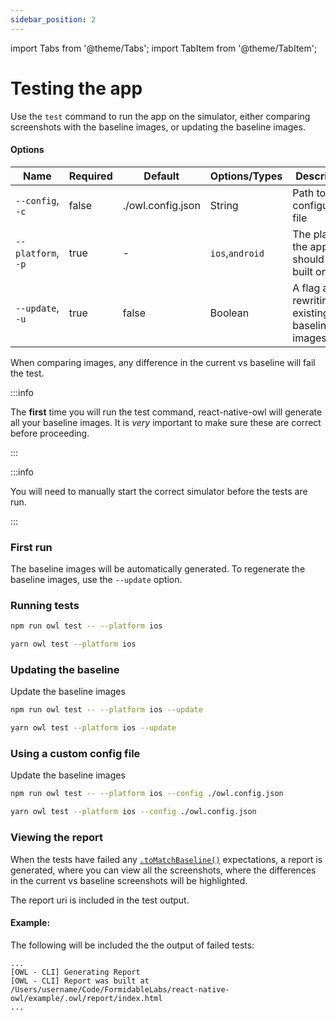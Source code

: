 ```yaml
---
sidebar_position: 2
---
```


import Tabs from '@theme/Tabs';
import TabItem from '@theme/TabItem';

# Testing the app

Use the `test` command to run the app on the simulator, either comparing screenshots with the baseline images, or updating the baseline images.

#### Options

| Name               | Required | Default           | Options/Types   | Description                                     |
| ------------------ | -------- | ----------------- | --------------- | ----------------------------------------------- |
| `--config`, `-c`   | false    | ./owl.config.json | String          | Path to the configuration file                  |
| `--platform`, `-p` | true     | -                 | `ios`,`android` | The platform the app should be built on         |
| `--update`, `-u`   | true     | false             | Boolean         | A flag about rewriting existing baseline images |

When comparing images, any difference in the current vs baseline will fail the test.

:::info

The **first** time you will run the test command, react-native-owl will generate all your baseline images. It is _very_ important to make sure these are correct before proceeding.

:::

:::info

You will need to manually start the correct simulator before the tests are run.

:::

### First run

The baseline images will be automatically generated. To regenerate the baseline images, use the `--update` option.

### Running tests

<Tabs  groupId="npm2yarn">
  <TabItem value="npm" label="npm">

```bash
npm run owl test -- --platform ios
```

  </TabItem>
  <TabItem value="yarn" label="Yarn">

```bash
yarn owl test --platform ios
```

  </TabItem>
</Tabs>

### Updating the baseline

Update the baseline images

<Tabs  groupId="npm2yarn">
  <TabItem value="npm" label="npm">

```bash
npm run owl test -- --platform ios --update
```

  </TabItem>
  <TabItem value="yarn" label="Yarn">

```bash
yarn owl test --platform ios --update
```

  </TabItem>
</Tabs>

### Using a custom config file

Update the baseline images

<Tabs  groupId="npm2yarn">
  <TabItem value="npm" label="npm">

```bash
npm run owl test -- --platform ios --config ./owl.config.json
```

  </TabItem>
  <TabItem value="yarn" label="Yarn">

```bash
yarn owl test --platform ios --config ./owl.config.json
```

  </TabItem>
</Tabs>

### Viewing the report

When the tests have failed any [`.toMatchBaseline()`](/docs/api/matchers) expectations, a report is generated, where you can view all the screenshots, where the differences in the current vs baseline screenshots will be highlighted.

The report uri is included in the test output.

#### Example:

The following will be included the the output of failed tests:

```
...
[OWL - CLI] Generating Report
[OWL - CLI] Report was built at /Users/username/Code/FormidableLabs/react-native-owl/example/.owl/report/index.html
...
```
